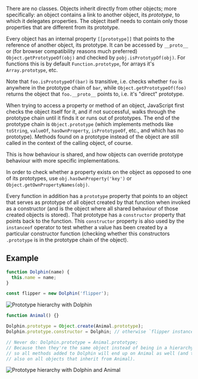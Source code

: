 There are no classes. Objects inherit directly from other objects; more specifically: an object contains a link to another object, its _prototype_, to which it delegates properties. The object itself needs to contain only those properties that are different from its prototype.

Every object has an internal property `[[prototype]]` that points to the reference of another object, its prototype. It can be accessed by `__proto__` or (for browser compatibility reasons much preferred) `Object.getPrototypeOf(obj)` and checked by `pobj.isPrototypOf(obj)`. For functions this is by default `Function.prototype`, for arrays it's `Array.prototype`, etc.

Note that `foo.isPrototypeOf(bar)` is transitive, i.e. checks whether `foo` is anywhere in the prototype chain of `bar`, while `Object.getPrototypeOf(foo)` returns the object that `foo.__proto__` points to, i.e. it's "direct" prototype.

When trying to access a property or method of an object, JavaScript first checks the object itself for it, and if not successful, walks through the prototype chain until it finds it or runs out of prototypes. The end of the prototype chain is `Object.prototype` (which implements methods like `toString`, `valueOf`, `hasOwnProperty`, `isPrototypeOf`, etc., and which has no prototype).
Methods found on a prototype instead of the object are still called in the context of the calling object, of course.

This is how behaviour is shared, and how objects can override prototype behaviour with more specific implementations.

In order to check whether a property exists on the object as opposed to one of its prototypes, use `obj.hasOwnProperty('key')` or `Object.getOwnPropertyNames(obj)`.

Every function in addition has a `prototype` property that points to an object that serves as prototype of all object created by that function when invoked as a constructor (and is the object where all shared behaviour of those created objects is stored). That prototype has a `constructor` property that points back to the function. This `constructor` property is also used by the  `instanceof` operator to test whether a value has been created by a particular constructor function (checking whether this constructors `.prototype` is in the prototype chain of the object).

## Example

```js
function Dolphin(name) {
  this.name = name;
}

const flipper = new Dolphin('flipper');
```

![Prototype hierarchy with Dolphin](proto1.png)

```js
function Animal() {}

Dolphin.prototype = Object.create(Animal.prototype);
Dolphin.prototype.constructor = Dolphin; // otherwise `flipper instanceof Animal` won't work

// Never do: Dolphin.prototype = Animal.prototype;
// Because then they're the same object instead of being in a hierarchy,
// so all methods added to Dolphin will end up on Animal as well (and thus
// also on all objects that inherit from Animal).
```

![Prototype hierarchy with Dolphin and Animal](proto2.png)
